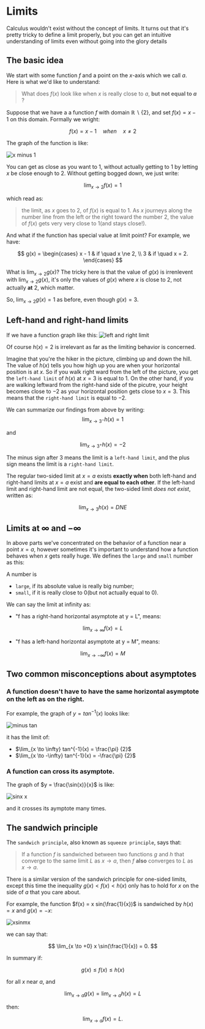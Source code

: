 # Limits

Calculus wouldn't exist without the concept of limits. It turns out that it's pretty tricky to define a limit properly, but you can get an intuitive understanding of limits even without going into the glory details

## The basic idea

We start with some function $f$ and a point on the $x$-axis which we call $a$. Here is what we'd like to understand:
> What does $f(x)$ look like when $x$ is really close to $a$, **but not equal to $a$** ? 

Suppose that we have a a function $f$ with domain $\mathbb{R}\backslash\{2\}$, and set $f(x) = x - 1$ on this domain. Formally we wright:

$$
f(x) = x - 1 \quad when \quad x \ne 2
$$

The graph of the function is like:

![x minus 1](images/limits/xm1.png)

You can get as close as you want to $1$, without actually getting to $1$ by letting $x$ be close enough to $2$. Without getting bogged down, we just write:

$$
\lim_{x \to 2}f(x) = 1
$$

which read as:
> the limit, as $x$ goes to $2$, of $f(x)$ is equal to $1$.
As $x$ journeys along the number line from the left or the right toward the number $2$, the value of $f(x)$ gets very very close to $1$(and stays close!).

And what if the function has special value at limit point? For example, we have:

$$
g(x) = 
\begin{cases}
x - 1 & if \quad x \ne 2, \\
3 & if \quad x = 2.
\end{cases}
$$

What is $\lim_{x \to 2}g(x)$? The tricky here is that the value of $g(x)$ is irrenlevent with $\lim_{x \to 2}g(x)$, it's only the values of $g(x)$ where  $x$ is close to $2$, not actually **at** 2, which matter.

So, $\lim_{x \to 2}g(x) = 1$ as before, even though $g(x) = 3$.

## Left-hand and right-hand limits
If we have a function graph like this:
![left and right limit](images/limits/lrlimit.png)

Of course $h(x) = 2$ is irrelevant as far as the limiting behavior is concerned.  

Imagine that you're the hiker in the picture, climbing up and down the hill. The value of $h(x)$ tells you how high up you are when your horizontal position is at $x$. So if you walk right ward from the left of the picture, you get the `left-hand limit` of $h(x)$ at $x = 3$ is equal to $1$. On the other hand, if you are walking leftward from the right-hand side of the picutre, your height becomes close to $-2$ as your horizontal position gets close to $x =3$. This means that the `right-hand limit` is equal to $-2$.

We can summarize our findings from above by writing:
$$
\lim_{x \to 3^-} h(x) = 1
$$

and

$$
\lim_{x \to 3^+} h(x) = -2
$$

The minus sign after $3$ means the limit is a `left-hand limit`, and the plus sign means the limit is a `right-hand limit`.

The regular two-sided limit at $x = a$ exists **exactly when** both left-hand and right-hand limits at $x = a$ exist and **are equal to each other**.
If the left-hand limit and right-hand limit are not equal, the two-sided limit *does not exist*, written as:

$$
\lim_{x \to 3} h(x) = DNE
$$

## Limits at $\infty$ and $-\infty$
In above parts we've concentrated on the behavior of a function near a point $x = a$, however sometimes it's important to understand how a function behaves when $x$ gets really huge. We defines the `large` and `small` number as this:

A number is

- `large`, if its absolute value is really big number;
- `small`, if it is really close to $0$(but not actually equal to $0$).

We can say the limit at infinity as:

- "f has a right-hand horizontal asymptote at y = L", means:

$$
\lim_{x \to \infty} f(x) = L
$$

- "f has a left-hand horizontal asymptote at y = M", means:

$$
\lim_{x \to -\infty} f(x) = M
$$

## Two common misconceptions about asymptotes

### A function doesn't have to have the same horizontal asymptote on the left as on the right. 
For example, the graph of $y = tan^{-1}(x)$ looks like:

![minus tan](images/limits/minus_tan.png)

it has the limit of:

- $\lim_{x \to \infty} tan^{-1}(x) = \frac{\pi} {2}$
- $\lim_{x \to -\infty} tan^{-1}(x) = -\frac{\pi} {2}$

### A function can cross its asymptote.

The graph of $y = \frac{\sin(x)}{x}$ is like:

![sinx x](images/limits/sinxx.png)

and it crosses its aymptote many times.

## The sandwich principle

The `sandwich principle`, also known as `squeeze principle`, says that:
> If a function $f$ is sandwiched between two functions $g$ and $h$ that converge to the same limit $L$ as $x \to a$, then $f$ **also** converges to $L$ as $x \to a$.

There is a similar version of the sandwich principle for one-sided limits, except this time the inequality $g(x) < f(x) < h(x)$ only has to hold for $x$ on the side of $a$ that you care about. 

For example, the function $f(x) = x sin(\frac{1}{x})$ is sandwiched by $h(x) = x$ and $g(x) = -x$:

![xsinmx](images/limits/xsinmx.png)

we can say that:

$$
\lim_{x \to +0} x \sin(\frac{1}{x}) = 0.
$$

In summary if:

$$
g(x) \le f(x) \le h(x)
$$

for all $x$ near $a$, and

$$
\lim_{x \to a} g(x) = \lim_{x \to a} h(x) = L
$$

then:

$$
\lim_{x \to a} f(x) = L.
$$

